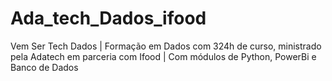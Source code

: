 # Ada_tech_Dados_ifood
Vem Ser Tech Dados | Formação em Dados com 324h de curso, ministrado pela Adatech em parceria com Ifood | Com módulos de Python, PowerBi e Banco de Dados
